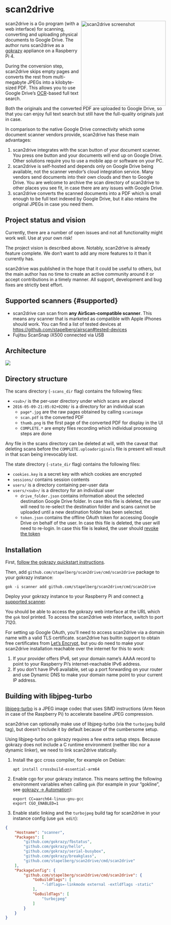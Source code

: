 # scan2drive

<img src="https://github.com/stapelberg/scan2drive/raw/main/scan2drive.png"
width="266" align="right" alt="scan2drive screenshot">

scan2drive is a Go program (with a web interface) for scanning, converting and
uploading physical documents to Google Drive. The author runs scan2drive as a
[gokrazy](https://gokrazy.org/) appliance on a Raspberry Pi 4.

During the conversion step, scan2drive skips empty pages and converts the rest
from multi-megabyte JPEGs into a kilobyte-sized PDF. This allows you to use
Google Drive’s
[OCR](https://en.wikipedia.org/wiki/Optical_character_recognition)-based full
text search.

Both the originals and the converted PDF are uploaded to Google Drive, so that
you can enjoy full text search but still have the full-quality originals just
in case.

In comparison to the native Google Drive connectivity which some document
scanner vendors provide, scan2drive has these main advantages:

 1. scan2drive integrates with the scan button of your document scanner. You
    press one button and your documents will end up on Google Drive. Other
    solutions require you to use a mobile app or software on your PC.
 1. scan2drive is self-hosted and depends only on Google Drive being available,
    not the scanner vendor’s cloud integration service. Many vendors send
    documents into their own clouds and then to Google Drive. You are welcome
    to archive the scan directory of scan2drive to other places you see fit, in
    case there are any issues with Google Drive.
 1. scan2drive converts the scanned documents into a PDF which is small enough
    to be full text indexed by Google Drive, but it also retains the original
    JPEGs in case you need them.

## Project status and vision

Currently, there are a number of open issues and not all functionality might
work well. Use at your own risk!

The project vision is described above. Notably, scan2drive is already feature
complete. We don’t want to add any more features to it than it currently has.

scan2drive was published in the hope that it could be useful to others, but the
main author has no time to create an active community around it or accept
contributions in a timely manner. All support, development and bug fixes are
strictly best effort.

## Supported scanners {#supported}

* scan2drive can scan from **any AirScan-compatible scanner**. This means any
  scanner that is marketed as compatible with Apple iPhones should work. You can
  find a list of tested devices at
  https://github.com/stapelberg/airscan#tested-devices
* Fujitsu ScanSnap iX500 connected via USB

## Architecture

![](/img/2021-11-14-scan2drive-architecture.svg)

## Directory structure

The scans directory (`-scans_dir` flag) contains the following files:

 * `<sub>/` is the per-user directory under which scans are placed
  * `2016-05-09-21:05:02+0200/` is a directory for an individual scan
    * `page*.jpg` are the raw pages obtained by calling `scanimage`
    * `scan.pdf` is the converted PDF
    * `thumb.png` is the first page of the converted PDF for display in the UI
    * `COMPLETE.*` are empty files recording which individual processing steps
      are done

Any file in the scans directory can be deleted at will, with the caveat that
deleting scans before the `COMPLETE.uploadoriginals` file is present will
result in that scan being irrevocably lost.

The state directory (`-state_dir` flag) contains the following files:

 * `cookies.key` is a secret key with which cookies are encrypted
 * `sessions/` contains session contents
 * `users/` is a directory containing per-user data
  * `users/<sub>/` is a directory for an individual user
    * `drive_folder.json` contains information about the selected destination
      Google Drive folder. In case this file is deleted, the user will need to
      re-select the destination folder and scans cannot be uploaded until a new
      destination folder has been selected.
    * `token.json` contains the offline OAuth token for accessing Google Drive
      on behalf of the user. In case this file is deleted, the user will need
      to re-login. In case this file is leaked, the user should [revoke the
      token](https://security.google.com/settings/u/0/security/permissions)

## Installation

First, [follow the gokrazy quickstart instructions](https://gokrazy.org/quickstart/).

Then, add `github.com/stapelberg/scan2drive/cmd/scan2drive` package to your
gokrazy instance:

```
gok -i scanner add github.com/stapelberg/scan2drive/cmd/scan2drive
```

Deploy your gokrazy instance to your Raspberry Pi and connect [a supported
scanner](#supported).

You should be able to access the gokrazy web interface at the URL which the
`gok` tool printed. To access the scan2drive web interface, switch to port 7120.

For setting up Google OAuth, you’ll need to access scan2drive via a domain name
with a valid TLS certificate. scan2drive has builtin support to obtain free
certificates from [Let’s
Encrypt](https://en.wikipedia.org/wiki/Let%27s_Encrypt), but you do need to make
your scan2drive installation reachable over the internet for this to work:

1. If your provider offers IPv6, set your domain name’s AAAA record to point to
   your Raspberry Pi’s internet-reachable IPv6 address.
1. If you don’t have IPv6 available, set up a port forwarding on your router and
   use Dynamic DNS to make your domain name point to your current IP address.

## Building with libjpeg-turbo

[libjpeg-turbo](https://libjpeg-turbo.org/) is a JPEG image codec that uses SIMD
instructions (Arm Neon in case of the Raspberry Pi) to accelerate baseline JPEG
compression.

scan2drive can optionally make use of libjpeg-turbo (via the `turbojpeg` build
tag), but doesn’t include it by default because of the cumbersome setup.

Using libjpeg-turbo on gokrazy requires a few extra setup steps. Because gokrazy
does not include a C runtime environment (neither libc nor a dynamic linker), we
need to link scan2drive statically.

1. Install the gcc cross compiler, for example on Debian:
    ```
   apt install crossbuild-essential-arm64
   ```

1. Enable cgo for your gokrazy instance. This means setting the following
   environment variables when calling `gok` (for example in your “gokline”, see
   [gokrazy → Automation](https://gokrazy.org/userguide/automation/)):

    ```
    export CC=aarch64-linux-gnu-gcc
    export CGO_ENABLED=1
    ```

1. Enable static linking and the `turbojpeg` build tag for scan2drive in your
   instance config (use `gok edit`):

```json
{
    "Hostname": "scanner",
    "Packages": [
        "github.com/gokrazy/fbstatus",
        "github.com/gokrazy/hello",
        "github.com/gokrazy/serial-busybox",
        "github.com/gokrazy/breakglass",
        "github.com/stapelberg/scan2drive/cmd/scan2drive"
    ],
    "PackageConfig": {
        "github.com/stapelberg/scan2drive/cmd/scan2drive": {
            "GoBuildFlags": [
                "-ldflags=-linkmode external -extldflags -static"
            ],
            "GoBuildTags": [
                "turbojpeg"
            ]
        }
    }
}
```
